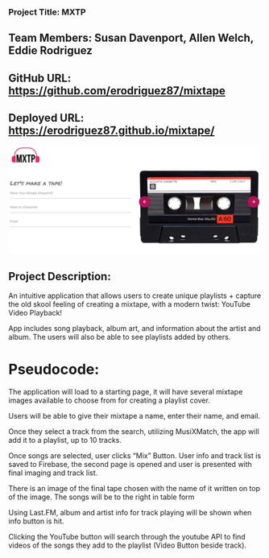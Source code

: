 ### Project Title:  MXTP

## Team Members:  Susan Davenport, Allen Welch, Eddie Rodriguez

## GitHub URL:  https://github.com/erodriguez87/mixtape 
## Deployed URL:  https://erodriguez87.github.io/mixtape/

![title image](assets/images/title.PNG)

## Project Description:
An intuitive application that allows users to create unique playlists + capture the old skool feeling of creating a mixtape, with a modern twist: YouTube Video Playback!

App includes song playback, album art, and information about the artist and album. The users will also be able to see playlists added by others. 

# Pseudocode:
The application will load to a starting page, it will have several mixtape images available to choose from for creating a playlist cover.

Users will be able to give their mixtape a name, enter their name, and email.

Once they select a track from the search, utilizing MusiXMatch, the app will add it to a playlist, up to 10 tracks.

Once songs are selected, user clicks “Mix” Button. User info and track list is saved to Firebase, the second page is opened and user is presented with final imaging and track list.

There is an image of the final tape chosen with the name of it written on top of the image. The songs will be to the right in table form

Using Last.FM, album and artist info for track playing will be shown when info button is hit. 

Clicking the YouTube button will search through the youtube API to find videos of the songs they add to the playlist (Video Button beside track).
